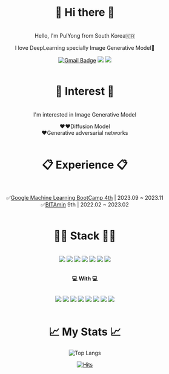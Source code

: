 <div align="center">
<h1>🙌 Hi there 🙌</h1>
<br>
Hello, I'm PulYong from South Korea🇰🇷  

I love DeepLearning specially Image Generative Model🤖  

[![Gmail Badge](https://img.shields.io/badge/Gmail-D14836?style=flat&logo=Gmail&logoColor=white)](mailto:rladyd020@gmail.com)
<a href="https://rla020.tistory.com"><img src="https://img.shields.io/badge/Tistory-000000?style=flat&logo=Tistory&logoColor=white"/></a>
<a href="https://www.linkedin.com/in/%EC%9A%A9%EC%A7%84-%EA%B9%80-937875259/"><img src="https://img.shields.io/badge/LinkedIn-0A66C2?style=flat&logo=linkedin&logoColor=white&link=https://rla020.tistory.com"/></a>
<br>
<br>


<h1>👀 Interest 👀</h1>  
<br>
I'm interested in Image Generative Model  

❤️❤️Diffusion Model  
❤️Generative adversarial networks
<br>
<br>
<h1>📋 Experience 📋</h1>
<br>

 ✅[Google Machine Learning BootCamp 4th](https://developers-kr.googleblog.com/2023/07/machine-learning-bootcamp-fourth-season-2023_01905680144.html) | 2023.09 ~ 2023.11  
 ✅[BITAmin](https://cafe.naver.com/bitamin123) 9th | 2022.02 ~ 2023.02
 <br>
 <br>

<h1>🧑‍💻 Stack 🧑‍💻</h1>
<br>
<img src="https://img.shields.io/badge/Python-3776AB?style=flat&logo=Python&logoColor=white"/>
<img src="https://img.shields.io/badge/Pytorch-EE4C2C?style=flat&logo=PyTorch&logoColor=white"/>
<img src="https://img.shields.io/badge/Lightning-792EE5?style=flat&logo=Lightning&logoColor=white"/>
<img src="https://img.shields.io/badge/Wandb-FFBE00?style=flat&logo=weightsandbiases&logoColor=white"/>
<img src="https://img.shields.io/badge/Scikit learn-FFBE00?style=flat&logo=scikitlearn&logoColor=white"/>
<img src="https://img.shields.io/badge/Pandas-150458?style=flat&logo=pandas&logoColor=white"/>
<img src="https://img.shields.io/badge/Numpy-013243?style=flat&logo=Numpy&logoColor=white"/>  
<br>
<br>

**💻 With 💻**

<br>
<img src="https://img.shields.io/badge/MacOs-000000?style=flat&logo=MacOs&logoColor=white"/>
<img src="https://img.shields.io/badge/VSCode-007ACC?style=flat&logo=visualstudiocode&logoColor=white"/>
<img src="https://img.shields.io/badge/Google Colab-F9AB00?style=flat&logo=googlecolab&logoColor=white"/>
<img src="https://img.shields.io/badge/Anaconda-44A833?style=flat&logo=anaconda&logoColor=white"/>
<img src="https://img.shields.io/badge/Conda Forge-000000?style=flat&logo=conda-forge&logoColor=white"/>
<img src="https://img.shields.io/badge/Git-F05032?style=flat&logo=git&logoColor=white"/>
<img src="https://img.shields.io/badge/Docker-2496ED?style=flat&logo=docker&logoColor=white"/>
<img src="https://img.shields.io/badge/Notion-000000?style=flat&logo=notion&logoColor=white"/>

<br>
<br>  
<h1>📈 My Stats 📈</h1>

![Top Langs](https://github-readme-stats.vercel.app/api/top-langs/?username=pulyong&layout=compact&theme=holi)  

[![Hits](https://hits.seeyoufarm.com/api/count/incr/badge.svg?url=https%3A%2F%2Fgithub.com%2Fpulyong%2Fhit-counter&count_bg=%23000000&title_bg=%23555555&icon=&icon_color=%23E7E7E7&title=hits&edge_flat=false)](https://hits.seeyoufarm.com)  


</div>



